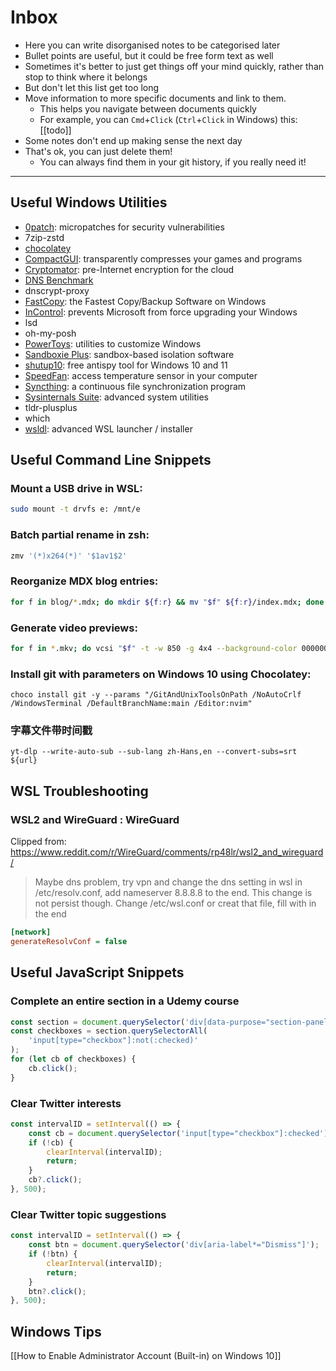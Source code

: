 # Inbox

-   Here you can write disorganised notes to be categorised later
-   Bullet points are useful, but it could be free form text as well
-   Sometimes it's better to just get things off your mind quickly, rather than stop to think where it belongs
-   But don't let this list get too long
-   Move information to more specific documents and link to them.
    -   This helps you navigate between documents quickly
    -   For example, you can `Cmd`+`Click` (`Ctrl`+`Click` in Windows) this: [[todo]]
-   Some notes don't end up making sense the next day
-   That's ok, you can just delete them!
    -   You can always find them in your git history, if you really need it!

<hr>

## Useful Windows Utilities

-   [0patch](https://0patch.com/): micropatches for security vulnerabilities
-   7zip-zstd
-   [chocolatey](https://chocolatey.org/)
-   [CompactGUI](https://github.com/IridiumIO/CompactGUI): transparently compresses your games and programs
-   [Cryptomator](https://cryptomator.org/): pre-Internet encryption for the cloud
-   [DNS Benchmark](https://www.grc.com/dns/benchmark.htm)
-   dnscrypt-proxy
-   [FastCopy](https://fastcopy.jp/): the Fastest Copy/Backup Software on Windows
-   [InControl](https://www.grc.com/incontrol.htm): prevents Microsoft from force upgrading your Windows
-   lsd
-   oh-my-posh
-   [PowerToys](https://learn.microsoft.com/en-us/windows/powertoys/): utilities to customize Windows
-   [Sandboxie Plus](https://sandboxie-plus.com/): sandbox-based isolation software
-   [shutup10](https://www.oo-software.com/en/shutup10): free antispy tool for Windows 10 and 11
-   [SpeedFan](https://www.almico.com/speedfan.php): access temperature sensor in your computer
-   [Syncthing](https://syncthing.net/): a continuous file synchronization program
-   [Sysinternals Suite](https://learn.microsoft.com/en-us/sysinternals/): advanced system utilities
-   tldr-plusplus
-   which
-   [wsldl](https://github.com/yuk7/wsldl): advanced WSL launcher / installer

## Useful Command Line Snippets

### Mount a USB drive in WSL:

```zsh
sudo mount -t drvfs e: /mnt/e
```

### Batch partial rename in zsh:

```zsh
zmv '(*)x264(*)' '$1av1$2'
```

### Reorganize MDX blog entries:

```zsh
for f in blog/*.mdx; do mkdir ${f:r} && mv "$f" ${f:r}/index.mdx; done
```

### Generate video previews:

```zsh
for f in *.mkv; do vcsi "$f" -t -w 850 -g 4x4 --background-color 000000 --metadata-font-color ffffff --end-delay-percent 20 --metadata-font /usr/share/fonts/TTF/DejaVuSans-Bold.ttf; done
```

### Install git with parameters on Windows 10 using Chocolatey:

```posh
choco install git -y --params "/GitAndUnixToolsOnPath /NoAutoCrlf /WindowsTerminal /DefaultBranchName:main /Editor:nvim"
```

### 字幕文件带时间戳

```shell
yt-dlp --write-auto-sub --sub-lang zh-Hans,en --convert-subs=srt ${url}
```

## WSL Troubleshooting

### WSL2 and WireGuard : WireGuard

Clipped from: https://www.reddit.com/r/WireGuard/comments/rp48lr/wsl2_and_wireguard/

> Maybe dns problem, try vpn and change the dns setting in wsl in /etc/resolv.conf, add nameserver 8.8.8.8 to the end. This change is not persist though. Change /etc/wsl.conf or creat that file, fill with in the end

```ini
[network]
generateResolvConf = false
```

## Useful JavaScript Snippets

### Complete an entire section in a Udemy course

```javascript
const section = document.querySelector('div[data-purpose="section-panel-16"]');
const checkboxes = section.querySelectorAll(
	'input[type="checkbox"]:not(:checked)'
);
for (let cb of checkboxes) {
	cb.click();
}
```

### Clear Twitter interests

```javascript
const intervalID = setInterval(() => {
	const cb = document.querySelector('input[type="checkbox"]:checked');
	if (!cb) {
		clearInterval(intervalID);
		return;
	}
	cb?.click();
}, 500);
```

### Clear Twitter topic suggestions

```javascript
const intervalID = setInterval(() => {
	const btn = document.querySelector('div[aria-label*="Dismiss"]');
	if (!btn) {
		clearInterval(intervalID);
		return;
	}
	btn?.click();
}, 500);
```

## Windows Tips

[[How to Enable Administrator Account (Built-in) on Windows 10]]
